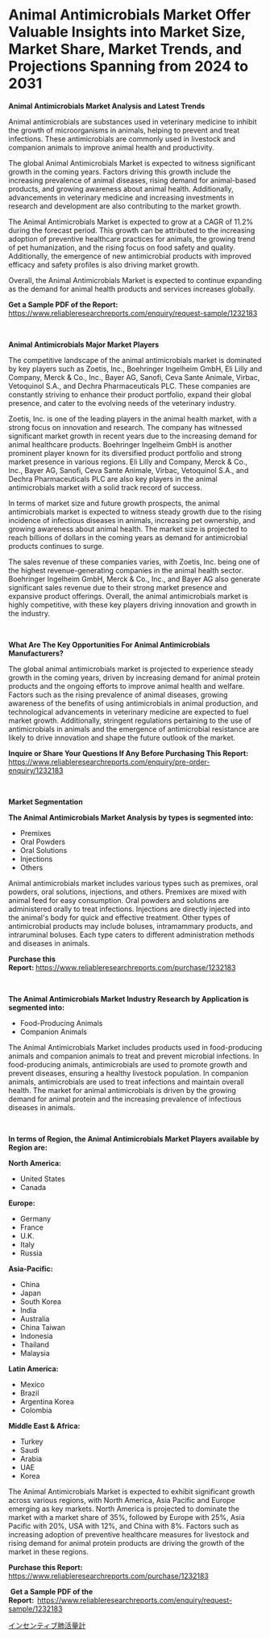 <p><h1>Animal Antimicrobials Market Offer Valuable Insights into Market Size, Market Share, Market Trends, and Projections Spanning from 2024 to 2031</h1></p><p><strong>Animal Antimicrobials Market Analysis and Latest Trends</strong></p>
<p><p>Animal antimicrobials are substances used in veterinary medicine to inhibit the growth of microorganisms in animals, helping to prevent and treat infections. These antimicrobials are commonly used in livestock and companion animals to improve animal health and productivity.</p><p>The global Animal Antimicrobials Market is expected to witness significant growth in the coming years. Factors driving this growth include the increasing prevalence of animal diseases, rising demand for animal-based products, and growing awareness about animal health. Additionally, advancements in veterinary medicine and increasing investments in research and development are also contributing to the market growth.</p><p>The Animal Antimicrobials Market is expected to grow at a CAGR of 11.2% during the forecast period. This growth can be attributed to the increasing adoption of preventive healthcare practices for animals, the growing trend of pet humanization, and the rising focus on food safety and quality. Additionally, the emergence of new antimicrobial products with improved efficacy and safety profiles is also driving market growth.</p><p>Overall, the Animal Antimicrobials Market is expected to continue expanding as the demand for animal health products and services increases globally.</p></p>
<p><strong>Get a Sample PDF of the Report:&nbsp;</strong> <a href="https://www.reliableresearchreports.com/enquiry/request-sample/1232183">https://www.reliableresearchreports.com/enquiry/request-sample/1232183</a></p>
<p>&nbsp;</p>
<p><strong>Animal Antimicrobials Major Market Players</strong></p>
<p><p>The competitive landscape of the animal antimicrobials market is dominated by key players such as Zoetis, Inc., Boehringer Ingelheim GmbH, Eli Lilly and Company, Merck & Co., Inc., Bayer AG, Sanofi, Ceva Sante Animale, Virbac, Vetoquinol S.A., and Dechra Pharmaceuticals PLC. These companies are constantly striving to enhance their product portfolio, expand their global presence, and cater to the evolving needs of the veterinary industry.</p><p>Zoetis, Inc. is one of the leading players in the animal health market, with a strong focus on innovation and research. The company has witnessed significant market growth in recent years due to the increasing demand for animal healthcare products. Boehringer Ingelheim GmbH is another prominent player known for its diversified product portfolio and strong market presence in various regions. Eli Lilly and Company, Merck & Co., Inc., Bayer AG, Sanofi, Ceva Sante Animale, Virbac, Vetoquinol S.A., and Dechra Pharmaceuticals PLC are also key players in the animal antimicrobials market with a solid track record of success.</p><p>In terms of market size and future growth prospects, the animal antimicrobials market is expected to witness steady growth due to the rising incidence of infectious diseases in animals, increasing pet ownership, and growing awareness about animal health. The market size is projected to reach billions of dollars in the coming years as demand for antimicrobial products continues to surge.</p><p>The sales revenue of these companies varies, with Zoetis, Inc. being one of the highest revenue-generating companies in the animal health sector. Boehringer Ingelheim GmbH, Merck & Co., Inc., and Bayer AG also generate significant sales revenue due to their strong market presence and expansive product offerings. Overall, the animal antimicrobials market is highly competitive, with these key players driving innovation and growth in the industry.</p></p>
<p>&nbsp;</p>
<p><strong>What Are The Key Opportunities For Animal Antimicrobials Manufacturers?</strong></p>
<p><p>The global animal antimicrobials market is projected to experience steady growth in the coming years, driven by increasing demand for animal protein products and the ongoing efforts to improve animal health and welfare. Factors such as the rising prevalence of animal diseases, growing awareness of the benefits of using antimicrobials in animal production, and technological advancements in veterinary medicine are expected to fuel market growth. Additionally, stringent regulations pertaining to the use of antimicrobials in animals and the emergence of antimicrobial resistance are likely to drive innovation and shape the future outlook of the market.</p></p>
<p><strong>Inquire or Share Your Questions If Any Before Purchasing This Report:</strong> <a href="https://www.reliableresearchreports.com/enquiry/pre-order-enquiry/1232183">https://www.reliableresearchreports.com/enquiry/pre-order-enquiry/1232183</a></p>
<p>&nbsp;</p>
<p><strong>Market Segmentation</strong></p>
<p><strong>The Animal Antimicrobials Market Analysis by types is segmented into:</strong></p>
<p><ul><li>Premixes</li><li>Oral Powders</li><li>Oral Solutions</li><li>Injections</li><li>Others</li></ul></p>
<p><p>Animal antimicrobials market includes various types such as premixes, oral powders, oral solutions, injections, and others. Premixes are mixed with animal feed for easy consumption. Oral powders and solutions are administered orally to treat infections. Injections are directly injected into the animal's body for quick and effective treatment. Other types of antimicrobial products may include boluses, intramammary products, and intraruminal boluses. Each type caters to different administration methods and diseases in animals.</p></p>
<p><strong>Purchase this Report:&nbsp;</strong><a href="https://www.reliableresearchreports.com/purchase/1232183">https://www.reliableresearchreports.com/purchase/1232183</a></p>
<p>&nbsp;</p>
<p><strong>The Animal Antimicrobials Market Industry Research by Application is segmented into:</strong></p>
<p><ul><li>Food-Producing Animals</li><li>Companion Animals</li></ul></p>
<p><p>The Animal Antimicrobials Market includes products used in food-producing animals and companion animals to treat and prevent microbial infections. In food-producing animals, antimicrobials are used to promote growth and prevent diseases, ensuring a healthy livestock population. In companion animals, antimicrobials are used to treat infections and maintain overall health. The market for animal antimicrobials is driven by the growing demand for animal protein and the increasing prevalence of infectious diseases in animals.</p></p>
<p>&nbsp;</p>
<p><strong>In terms of Region, the Animal Antimicrobials Market Players available by Region are:</strong></p>
<p>
    <p> <strong> North America: </strong>
        <ul>
            <li>United States</li>
            <li>Canada</li>
        </ul>
        </p> 
    <p> <strong> Europe: </strong>
        <ul>
            <li>Germany</li>
            <li>France</li>
            <li>U.K.</li>
            <li>Italy</li>
            <li>Russia</li>
        </ul>
        </p> 
    <p> <strong> Asia-Pacific: </strong>
        <ul>
            <li>China</li>
            <li>Japan</li>
            <li>South Korea</li>
            <li>India</li>
            <li>Australia</li>
            <li>China Taiwan</li>
            <li>Indonesia</li>
            <li>Thailand</li>
            <li>Malaysia</li>
        </ul>
        </p> 
    <p> <strong> Latin America: </strong>
        <ul>
            <li>Mexico</li>
            <li>Brazil</li>
            <li>Argentina Korea</li>
            <li>Colombia</li>
        </ul>
        </p> 
    <p> <strong> Middle East & Africa: </strong>
        <ul>
            <li>Turkey</li>
            <li>Saudi</li>
            <li>Arabia</li>
            <li>UAE</li>
            <li>Korea</li>
        </ul>
    </p>
    </p>
<p><p>The Animal Antimicrobials Market is expected to exhibit significant growth across various regions, with North America, Asia Pacific and Europe emerging as key markets. North America is projected to dominate the market with a market share of 35%, followed by Europe with 25%, Asia Pacific with 20%, USA with 12%, and China with 8%. Factors such as increasing adoption of preventive healthcare measures for livestock and rising demand for animal protein products are driving the growth of the market in these regions.</p></p>
<p><strong>Purchase this Report: </strong><a href="https://www.reliableresearchreports.com/purchase/1232183">https://www.reliableresearchreports.com/purchase/1232183</a></p>
<p>&nbsp;<strong>Get a Sample PDF of the Report:&nbsp;&nbsp;</strong><a href="https://www.reliableresearchreports.com/enquiry/request-sample/1232183">https://www.reliableresearchreports.com/enquiry/request-sample/1232183</a></p>
<p><strong></strong></p>
<p><p><a href="https://github.com/cnnriuez22368/Market-Research-Report-List-1/blob/main/7907526643.md">インセンティブ肺活量計</a></p></p>